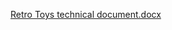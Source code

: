 

[Retro Toys technical document.docx](https://github.com/PahasaraRandam/Shopping_Cart/files/10827336/Retro.Toys.technical.document.docx)
